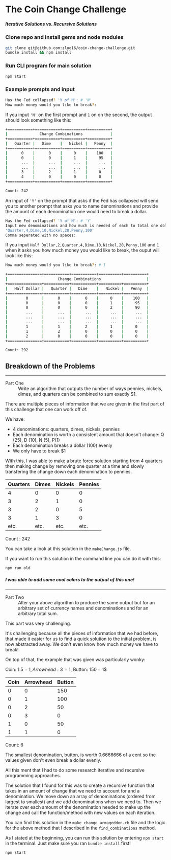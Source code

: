 # The Coin Change Challenge
##### Iterative Solutions vs. Recursive Solutions


### Clone repo and install gems and node modules
```bash
git clone git@github.com:zluo16/coin-change-challenge.git
bundle install && npm install
```
### Run CLI program for main solution
```bash
npm start
```
### Example prompts and input
```bash
Has the Fed collapsed? 'Y of N': # 'N'
How much money would you like to break?:
```
If you input `'N'` on the first prompt and `1` on on the second, the output should look something like this:
```bash
+===========+===========+==========+==========+
|              Change Combinations            |
+===========+===========+==========+==========+
|   Quarter |   Dime    |   Nickel |   Penny  |
+===========+===========+==========+==========+
|      0    |      0    |     0    |    100   |
|      0    |      0    |     1    |     95   |
|      ...  |      ...  |     ...  |     ...  |
|      ...  |      ...  |     ...  |     ...  |
|      3    |      2    |     1    |     0    |
|      4    |      0    |     0    |     0    |
+===========+===========+==========+==========+

Count: 242

```
An input of `'Y'` on the prompt that asks if the Fed has collapsed will send you to another prompt that asks you to
name denominations and provide the amount of each denomination one would need to break a dollar.
```bash
Has the Fed collapsed? 'Y of N': # 'Y'
Input new denominations and how much is needed of each to total one dollar
'Quarter,4,Dime,10,Nickel,20,Penny,100'
Comma seperated with no spaces:
```
If you input `Half Dollar,2,Quarter,4,Dime,10,Nickel,20,Penny,100` and `1` when it asks you how much money you would
like to break, the ouput will look like this:
```bash
How much money would you like to break?: # 1

+===============+===========+===========+==========+==========+
|                      Change Combinations                    |
+===============+===========+===========+==========+==========+
|   Half Dollar |   Quarter |   Dime    |   Nickel |   Penny  |
+===============+===========+===========+==========+==========+
|        0      |      0    |      0    |     0    |    100   |
|        0      |      0    |      0    |     1    |     95   |
|        0      |      0    |      0    |     2    |     90   |
|        ...    |      ...  |      ...  |     ...  |     ...  |
|        ...    |      ...  |      ...  |     ...  |     ...  |
|        ...    |      ...  |      ...  |     ...  |     ...  |
|        1      |      1    |      2    |     1    |     0    |
|        1      |      2    |      0    |     0    |     0    |
|        2      |      0    |      0    |     0    |     0    |
+===============+===========+===========+==========+==========+

Count: 292

```

## Breakdown of the Problems
***
<dl>
  <dt>Part One</dt>
  <dd>
    Write an algorithm that outputs the number of ways pennies, nickels, dimes, and quarters can be combined to sum exactly $1.
  </dd>
</dl>
There are multiple pieces of information that we are given in the first part of this challenge that one can work off of.

We have:
- 4 denominations: quarters, dimes, nickels, pennies
- Each denomination is worth a consistent amount that doesn't change: Q (25), D (10), N (5), P(1)
- Each denomination breaks a dollar (100) evenly
- We only have to break $1

With this, I was able to make a brute force solution starting from 4 quarters then making change by
removing one quarter at a time and slowly transfering the change down each denomination to pennies.

Quarters | Dimes | Nickels | Pennies
---|---|---|---
4 | 0 | 0 | 0
3 | 2 | 1 | 0
3 | 2 | 0 | 5
3 | 1 | 3 | 0
etc. | etc. | etc. | etc.

Count : 242

You can take a look at this solution in the `makeChange.js` file.

If you want to run this solution in the command line you can do it with this:

```bash
npm run old
```
##### I was able to add some cool colors to the output of this one!

***
<dl>
  <dt>Part Two</dt>
  <dd>
    Alter your above algorithm to produce the same output but for an arbitrary set of currency names and denominations and for an arbitrary total sum.
  </dd>
</dl>
This part was very challenging.

It's challenging because all the pieces of information that we had before, that made it easier for us
to find a quick solution to the initial problem, is now abstracted away. We don't even know how much
money we have to break!

On top of that, the example that was given was particularly wonky:

Coin: 1.5 = $1, Arrowhead: 3 = 1$, Button: 150 = 1$

Coin | Arrowhead | Button
---|---|---
0 | 0 | 150
0 | 1 | 100
0 | 2 | 50
0 | 3 | 0
1 | 0 | 50
1 | 1 | 0

Count: 6

The smallest denomination, button, is worth 0.6666666 of a cent so the values given don't even break a dollar evenly.

All this ment that I had to do some research iterative and recursive programming approaches.

The solution that I found for this was to create a recursive function that takes in an amount of
change that we need to account for and a denomination. We move down an array of denominations
(ordered from largest to smallest) and we add denominations when we need to. Then we iterate over
each amount of the denomination needed to make up the change and call the function/method with new
values on each iteration.

You can find this solution in the `make_change_armageddon.rb` file and the logic for the above method
that I described in the `find_combinations` method.

As I stated at the beginning, you can run this solution by entering `npm start` in the terminal. Just
make sure you ran `bundle install` first!

```bash
npm start
```
